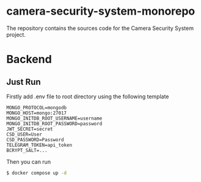 # camera-security-system-monorepo
The repository contains the sources code for the Camera Security System project.

# Backend

## Just Run

Firstly add .env file to root directory using the following template
```text
MONGO_PROTOCOL=mongodb
MONGO_HOST=mongo:27017
MONGO_INITDB_ROOT_USERNAME=username
MONGO_INITDB_ROOT_PASSWORD=password
JWT_SECRET=secret
CSD_USER=User
CSD_PASSWORD=Password
TELEGRAM_TOKEN=api_token
BCRYPT_SALT=...
```
Then you can run
```bash
$ docker compose up -d
```
